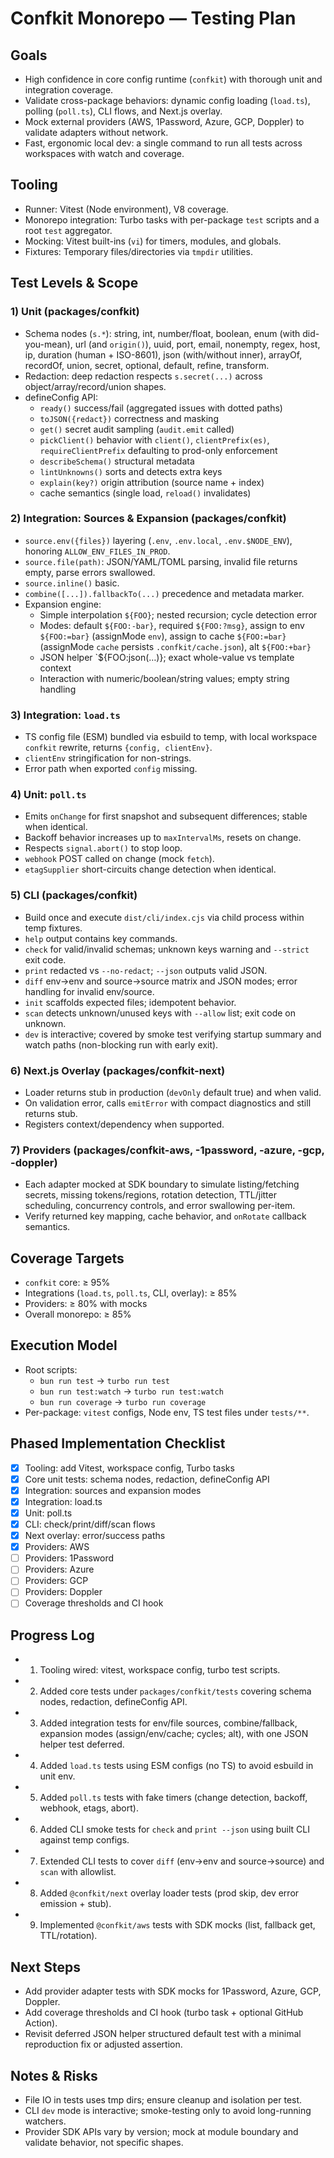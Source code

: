 # Confkit Monorepo — Testing Plan

## Goals
- High confidence in core config runtime (`confkit`) with thorough unit and integration coverage.
- Validate cross-package behaviors: dynamic config loading (`load.ts`), polling (`poll.ts`), CLI flows, and Next.js overlay.
- Mock external providers (AWS, 1Password, Azure, GCP, Doppler) to validate adapters without network.
- Fast, ergonomic local dev: a single command to run all tests across workspaces with watch and coverage.

## Tooling
- Runner: Vitest (Node environment), V8 coverage.
- Monorepo integration: Turbo tasks with per-package `test` scripts and a root `test` aggregator.
- Mocking: Vitest built-ins (`vi`) for timers, modules, and globals.
- Fixtures: Temporary files/directories via `tmpdir` utilities.

## Test Levels & Scope

### 1) Unit (packages/confkit)
- Schema nodes (`s.*`): string, int, number/float, boolean, enum (with did-you-mean), url (and `origin()`), uuid, port, email, nonempty, regex, host, ip, duration (human + ISO-8601), json (with/without inner), arrayOf, recordOf, union, secret, optional, default, refine, transform.
- Redaction: deep redaction respects `s.secret(...)` across object/array/record/union shapes.
- defineConfig API:
  - `ready()` success/fail (aggregated issues with dotted paths)
  - `toJSON({redact})` correctness and masking
  - `get()` secret audit sampling (`audit.emit` called)
  - `pickClient()` behavior with `client()`, `clientPrefix(es)`, `requireClientPrefix` defaulting to prod-only enforcement
  - `describeSchema()` structural metadata
  - `lintUnknowns()` sorts and detects extra keys
  - `explain(key?)` origin attribution (source name + index)
  - cache semantics (single load, `reload()` invalidates)

### 2) Integration: Sources & Expansion (packages/confkit)
- `source.env({files})` layering (`.env`, `.env.local`, `.env.$NODE_ENV`), honoring `ALLOW_ENV_FILES_IN_PROD`.
- `source.file(path)`: JSON/YAML/TOML parsing, invalid file returns empty, parse errors swallowed.
- `source.inline()` basic.
- `combine([...]).fallbackTo(...)` precedence and metadata marker.
- Expansion engine:
  - Simple interpolation `${FOO}`; nested recursion; cycle detection error
  - Modes: default `${FOO:-bar}`, required `${FOO:?msg}`, assign to env `${FOO:=bar}` (assignMode `env`), assign to cache `${FOO:=bar}` (assignMode `cache` persists `.confkit/cache.json`), alt `${FOO:+bar}`
  - JSON helper `${FOO:json(…)}; exact whole-value vs template context
  - Interaction with numeric/boolean/string values; empty string handling

### 3) Integration: `load.ts`
- TS config file (ESM) bundled via esbuild to temp, with local workspace `confkit` rewrite, returns `{config, clientEnv}`.
- `clientEnv` stringification for non-strings.
- Error path when exported `config` missing.

### 4) Unit: `poll.ts`
- Emits `onChange` for first snapshot and subsequent differences; stable when identical.
- Backoff behavior increases up to `maxIntervalMs`, resets on change.
- Respects `signal.abort()` to stop loop.
- `webhook` POST called on change (mock `fetch`).
- `etagSupplier` short-circuits change detection when identical.

### 5) CLI (packages/confkit)
- Build once and execute `dist/cli/index.cjs` via child process within temp fixtures.
- `help` output contains key commands.
- `check` for valid/invalid schemas; unknown keys warning and `--strict` exit code.
- `print` redacted vs `--no-redact`; `--json` outputs valid JSON.
- `diff` env→env and source→source matrix and JSON modes; error handling for invalid env/source.
- `init` scaffolds expected files; idempotent behavior.
- `scan` detects unknown/unused keys with `--allow` list; exit code on unknown.
- `dev` is interactive; covered by smoke test verifying startup summary and watch paths (non-blocking run with early exit).

### 6) Next.js Overlay (packages/confkit-next)
- Loader returns stub in production (`devOnly` default true) and when valid.
- On validation error, calls `emitError` with compact diagnostics and still returns stub.
- Registers context/dependency when supported.

### 7) Providers (packages/confkit-aws, -1password, -azure, -gcp, -doppler)
- Each adapter mocked at SDK boundary to simulate listing/fetching secrets, missing tokens/regions, rotation detection, TTL/jitter scheduling, concurrency controls, and error swallowing per-item.
- Verify returned key mapping, cache behavior, and `onRotate` callback semantics.

## Coverage Targets
- `confkit` core: ≥ 95%
- Integrations (`load.ts`, `poll.ts`, CLI, overlay): ≥ 85%
- Providers: ≥ 80% with mocks
- Overall monorepo: ≥ 85%

## Execution Model
- Root scripts:
  - `bun run test` → `turbo run test`
  - `bun run test:watch` → `turbo run test:watch`
  - `bun run coverage` → `turbo run coverage`
- Per-package: `vitest` configs, Node env, TS test files under `tests/**`.

## Phased Implementation Checklist
- [x] Tooling: add Vitest, workspace config, Turbo tasks
- [x] Core unit tests: schema nodes, redaction, defineConfig API
- [x] Integration: sources and expansion modes
- [x] Integration: load.ts
- [x] Unit: poll.ts
- [x] CLI: check/print/diff/scan flows
- [x] Next overlay: error/success paths
- [x] Providers: AWS
- [ ] Providers: 1Password
- [ ] Providers: Azure
- [ ] Providers: GCP
- [ ] Providers: Doppler
- [ ] Coverage thresholds and CI hook

## Progress Log
- 1) Tooling wired: vitest, workspace config, turbo test scripts.
- 2) Added core tests under `packages/confkit/tests` covering schema nodes, redaction, defineConfig API.
- 3) Added integration tests for env/file sources, combine/fallback, expansion modes (assign/env/cache; cycles; alt), with one JSON helper test deferred.
- 4) Added `load.ts` tests using ESM configs (no TS) to avoid esbuild in unit env.
- 5) Added `poll.ts` tests with fake timers (change detection, backoff, webhook, etags, abort).
- 6) Added CLI smoke tests for `check` and `print --json` using built CLI against temp configs.
- 7) Extended CLI tests to cover `diff` (env→env and source→source) and `scan` with allowlist.
- 8) Added `@confkit/next` overlay loader tests (prod skip, dev error emission + stub).
- 9) Implemented `@confkit/aws` tests with SDK mocks (list, fallback get, TTL/rotation).

## Next Steps
- Add provider adapter tests with SDK mocks for 1Password, Azure, GCP, Doppler.
- Add coverage thresholds and CI hook (turbo task + optional GitHub Action).
- Revisit deferred JSON helper structured default test with a minimal reproduction fix or adjusted assertion.

## Notes & Risks
- File IO in tests uses tmp dirs; ensure cleanup and isolation per test.
- CLI `dev` mode is interactive; smoke-testing only to avoid long-running watchers.
- Provider SDK APIs vary by version; mock at module boundary and validate behavior, not specific shapes.
